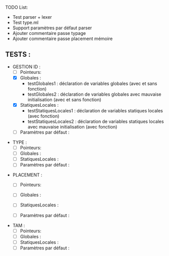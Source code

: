 TODO List:
- Test parser + lexer
- Test type.ml
- Support paramètres par défaut parser
- Ajouter commentaire passe typage
- Ajouter commentaire passe placement mémoire 




## TESTS : 

- GESTION ID : 
    - [ ] Pointeurs:
    - [x] Globales :
        - testGlobales1 : déclaration de variables globales (avec et sans fonction)
        - testGlobales2 : déclaration de variables globales avec mauvaise initialisation (avec et sans fonction)
    - [x] StatiquesLocales :
        - testStatiquesLocales1 : déclaration de variables statiques locales (avec fonction)
        - testStatiquesLocales2 : déclaration de variables statiques locales avec mauvaise initialisation (avec fonction)
    - [ ] Paramètres par défaut :

<!-- - sans fonction :
    - testUtilisation20 : bcp trop de chose ?
- avec fonction : 
    - TODO -->


- TYPE : 
    - [ ] Pointeurs:
    - [ ] Globales :
    - [ ] StatiquesLocales :
    - [ ] Paramètres par défaut :
<!-- - Affectation du null : 
    - sur pointeur : TODO
    - sur variables : testAffectation {10, 11, 12, 13}
- Opérateur Adresse de : TODO
- Fonctions : TODO -->

- PLACEMENT :
    - [ ] Pointeurs:
    - [ ] Globales :
    - [ ] StatiquesLocales :
    - [ ] Paramètres par défaut :


- TAM : 
    - [ ] Pointeurs:
    - [ ] Globales :
    - [ ] StatiquesLocales :
    - [ ] Paramètres par défaut :
    <!-- - sans fonction : 
        - testPointeur1 : allocation new, dereference écriture, déreférence lecture
        - testPointeur2 : déf pointeur en référence à une variable sur le stack
        - testPointeur3 : déréférence read/write chaînée

    - avec fonction : 
        - testfun8: expression par défaut
        - testfun9: variable statique locale
        - testfun10 : utilisation var globale dans fonction
        - testfun11 : test retour pointeur / addresse
        - testfun12 : 
        - testfun13 :  -->